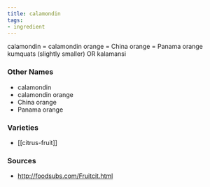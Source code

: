 ```yaml
---
title: calamondin
tags:
- ingredient
---
```

calamondin = calamondin orange = China orange = Panama orange kumquats (slightly smaller) OR kalamansi

### Other Names

* calamondin
* calamondin orange
* China orange
* Panama orange

### Varieties

* [[citrus-fruit]]

### Sources
* http://foodsubs.com/Fruitcit.html
